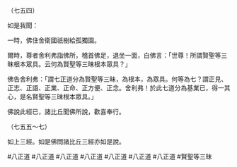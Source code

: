 （七五四）

如是我聞：

一時，佛住舍衛國祇樹給孤獨園。

爾時，尊者舍利弗詣佛所，稽首佛足，退坐一面，白佛言：「世尊！所謂賢聖等三昧根本眾具。云何為賢聖等三昧根本眾具？」

佛告舍利弗：「謂七正道分為賢聖等三昧，為根本，為眾具。何等為七？謂正見、正志、正語、正業、正命、正方便、正念。舍利弗！於此七道分為基業已，得一其心，是名賢聖等三昧根本眾具。」

佛說此經已，諸比丘聞佛所說，歡喜奉行。

（七五五～七）

如上三經。如是佛問諸比丘三經亦如是說。




#八正道
#八正道
#八正道
#八正道
#八正道
#八正道
#八正道
#賢聖等三昧
